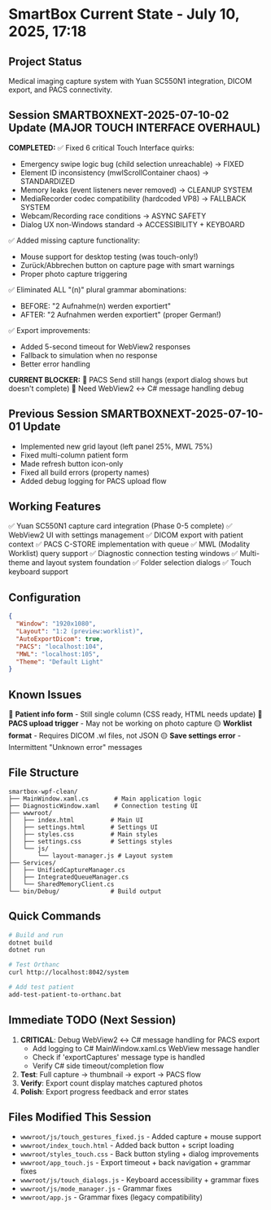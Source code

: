 # SmartBox Current State - July 10, 2025, 17:18

## Project Status
Medical imaging capture system with Yuan SC550N1 integration, DICOM export, and PACS connectivity.

## Session SMARTBOXNEXT-2025-07-10-02 Update (MAJOR TOUCH INTERFACE OVERHAUL)
**COMPLETED:**
✅ Fixed 6 critical Touch Interface quirks:
  - Emergency swipe logic bug (child selection unreachable) → FIXED
  - Element ID inconsistency (mwlScrollContainer chaos) → STANDARDIZED 
  - Memory leaks (event listeners never removed) → CLEANUP SYSTEM
  - MediaRecorder codec compatibility (hardcoded VP8) → FALLBACK SYSTEM
  - Webcam/Recording race conditions → ASYNC SAFETY
  - Dialog UX non-Windows standard → ACCESSIBILITY + KEYBOARD

✅ Added missing capture functionality:
  - Mouse support for desktop testing (was touch-only!)
  - Zurück/Abbrechen button on capture page with smart warnings
  - Proper photo capture triggering

✅ Eliminated ALL "(n)" plural grammar abominations:
  - BEFORE: "2 Aufnahme(n) werden exportiert"  
  - AFTER: "2 Aufnahmen werden exportiert" (proper German!)

✅ Export improvements:
  - Added 5-second timeout for WebView2 responses
  - Fallback to simulation when no response
  - Better error handling

**CURRENT BLOCKER:**
🔴 PACS Send still hangs (export dialog shows but doesn't complete)
🔴 Need WebView2 ↔ C# message handling debug

## Previous Session SMARTBOXNEXT-2025-07-10-01 Update
- Implemented new grid layout (left panel 25%, MWL 75%)
- Fixed multi-column patient form  
- Made refresh button icon-only
- Fixed all build errors (property names)
- Added debug logging for PACS upload flow

## Working Features
✅ Yuan SC550N1 capture card integration (Phase 0-5 complete)
✅ WebView2 UI with settings management
✅ DICOM export with patient context
✅ PACS C-STORE implementation with queue
✅ MWL (Modality Worklist) query support
✅ Diagnostic connection testing windows
✅ Multi-theme and layout system foundation
✅ Folder selection dialogs
✅ Touch keyboard support

## Configuration
```json
{
  "Window": "1920x1080",
  "Layout": "1:2 (preview:worklist)",
  "AutoExportDicom": true,
  "PACS": "localhost:104",
  "MWL": "localhost:105",
  "Theme": "Default Light"
}
```

## Known Issues
🔴 **Patient info form** - Still single column (CSS ready, HTML needs update)
🔴 **PACS upload trigger** - May not be working on photo capture
🟡 **Worklist format** - Requires DICOM .wl files, not JSON
🟡 **Save settings error** - Intermittent "Unknown error" messages

## File Structure
```
smartbox-wpf-clean/
├── MainWindow.xaml.cs       # Main application logic
├── DiagnosticWindow.xaml    # Connection testing UI
├── wwwroot/
│   ├── index.html          # Main UI
│   ├── settings.html       # Settings UI
│   ├── styles.css          # Main styles
│   ├── settings.css        # Settings styles
│   └── js/
│       └── layout-manager.js # Layout system
├── Services/
│   ├── UnifiedCaptureManager.cs
│   ├── IntegratedQueueManager.cs
│   └── SharedMemoryClient.cs
└── bin/Debug/              # Build output
```

## Quick Commands
```bash
# Build and run
dotnet build
dotnet run

# Test Orthanc
curl http://localhost:8042/system

# Add test patient
add-test-patient-to-orthanc.bat
```

## Immediate TODO (Next Session)
1. **CRITICAL**: Debug WebView2 ↔ C# message handling for PACS export
   - Add logging to C# MainWindow.xaml.cs WebView message handler
   - Check if 'exportCaptures' message type is handled
   - Verify C# side timeout/completion flow
2. **Test**: Full capture → thumbnail → export → PACS flow 
3. **Verify**: Export count display matches captured photos
4. **Polish**: Export progress feedback and error states

## Files Modified This Session
- `wwwroot/js/touch_gestures_fixed.js` - Added capture + mouse support
- `wwwroot/index_touch.html` - Added back button + script loading
- `wwwroot/styles_touch.css` - Back button styling + dialog improvements  
- `wwwroot/app_touch.js` - Export timeout + back navigation + grammar fixes
- `wwwroot/js/touch_dialogs.js` - Keyboard accessibility + grammar fixes
- `wwwroot/js/mode_manager.js` - Grammar fixes
- `wwwroot/app.js` - Grammar fixes (legacy compatibility)